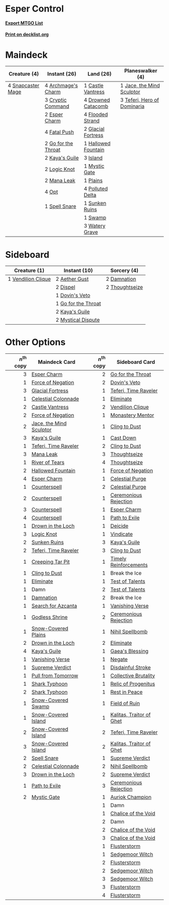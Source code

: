 # Esper Control

#### [Export MTGO List](../collection/Esper%20Control/Esper%20Control.txt)
#### [Print on decklist.org](http://decklist.org/?deckmain=4%09Archmage's%20Charm%0A1%09Castle%20Vantress%0A3%09Cryptic%20Command%0A4%09Drowned%20Catacomb%0A2%09Esper%20Charm%0A4%09Fatal%20Push%0A4%09Flooded%20Strand%0A2%09Glacial%20Fortress%0A2%09Go%20for%20the%20Throat%0A1%09Hallowed%20Fountain%0A3%09Island%0A1%09Jace,%20the%20Mind%20Sculptor%0A2%09Kaya's%20Guile%0A2%09Logic%20Knot%0A2%09Mana%20Leak%0A1%09Mystic%20Gate%0A4%09Opt%0A1%09Plains%0A4%09Polluted%20Delta%0A4%09Snapcaster%20Mage%0A1%09Spell%20Snare%0A1%09Sunken%20Ruins%0A1%09Swamp%0A3%09Teferi,%20Hero%20of%20Dominaria%0A3%09Watery%20Grave&deckside=2%09Aether%20Gust%0A2%09Damnation%0A2%09Dispel%0A1%09Dovin's%20Veto%0A1%09Go%20for%20the%20Throat%0A2%09Kaya's%20Guile%0A2%09Mystical%20Dispute%0A2%09Thoughtseize%0A1%09Vendilion%20Clique)
# Maindeck

|                                        Creature (4)                                        |                                         Instant (26)                                         |                                          Land (26)                                          |                                           Planeswalker (4)                                           |
|--------------------------------------------------------------------------------------------|----------------------------------------------------------------------------------------------|---------------------------------------------------------------------------------------------|------------------------------------------------------------------------------------------------------|
|4 [Snapcaster Mage](http://gatherer.wizards.com/Pages/Card/Details.aspx?multiverseid=227676)|4 [Archmage's Charm](http://gatherer.wizards.com/Pages/Card/Details.aspx?multiverseid=463989) |1 [Castle Vantress](http://gatherer.wizards.com/Pages/Card/Details.aspx?multiverseid=473204) |1 [Jace, the Mind Sculptor](http://gatherer.wizards.com/Pages/Card/Details.aspx?multiverseid=442051)  |
|                                                                                            |3 [Cryptic Command](http://gatherer.wizards.com/Pages/Card/Details.aspx?multiverseid=438614)  |4 [Drowned Catacomb](http://gatherer.wizards.com/Pages/Card/Details.aspx?multiverseid=430633)|3 [Teferi, Hero of Dominaria](http://gatherer.wizards.com/Pages/Card/Details.aspx?multiverseid=443095)|
|                                                                                            |2 [Esper Charm](http://gatherer.wizards.com/Pages/Card/Details.aspx?multiverseid=137913)      |4 [Flooded Strand](http://gatherer.wizards.com/Pages/Card/Details.aspx?multiverseid=405098)  |                                                                                                      |
|                                                                                            |4 [Fatal Push](http://gatherer.wizards.com/Pages/Card/Details.aspx?multiverseid=423724)       |2 [Glacial Fortress](http://gatherer.wizards.com/Pages/Card/Details.aspx?multiverseid=190562)|                                                                                                      |
|                                                                                            |2 [Go for the Throat](http://gatherer.wizards.com/Pages/Card/Details.aspx?multiverseid=433046)|1 [Hallowed Fountain](http://gatherer.wizards.com/Pages/Card/Details.aspx?multiverseid=97071)|                                                                                                      |
|                                                                                            |2 [Kaya's Guile](http://gatherer.wizards.com/Pages/Card/Details.aspx?multiverseid=464154)     |3 [Island](http://gatherer.wizards.com/Pages/Card/Details.aspx?multiverseid=439857)          |                                                                                                      |
|                                                                                            |2 [Logic Knot](http://gatherer.wizards.com/Pages/Card/Details.aspx?multiverseid=126151)       |1 [Mystic Gate](http://gatherer.wizards.com/Pages/Card/Details.aspx?multiverseid=409557)     |                                                                                                      |
|                                                                                            |2 [Mana Leak](http://gatherer.wizards.com/Pages/Card/Details.aspx?multiverseid=45242)         |1 [Plains](http://gatherer.wizards.com/Pages/Card/Details.aspx?multiverseid=439856)          |                                                                                                      |
|                                                                                            |4 [Opt](http://gatherer.wizards.com/Pages/Card/Details.aspx?multiverseid=442948)              |4 [Polluted Delta](http://gatherer.wizards.com/Pages/Card/Details.aspx?multiverseid=405104)  |                                                                                                      |
|                                                                                            |1 [Spell Snare](http://gatherer.wizards.com/Pages/Card/Details.aspx?multiverseid=446100)      |1 [Sunken Ruins](http://gatherer.wizards.com/Pages/Card/Details.aspx?multiverseid=409558)    |                                                                                                      |
|                                                                                            |                                                                                              |1 [Swamp](http://gatherer.wizards.com/Pages/Card/Details.aspx?multiverseid=439858)           |                                                                                                      |
|                                                                                            |                                                                                              |3 [Watery Grave](http://gatherer.wizards.com/Pages/Card/Details.aspx?multiverseid=405114)    |                                                                                                      |


# Sideboard

|                                        Creature (1)                                         |                                         Instant (10)                                         |                                       Sorcery (4)                                       |
|---------------------------------------------------------------------------------------------|----------------------------------------------------------------------------------------------|-----------------------------------------------------------------------------------------|
|1 [Vendilion Clique](http://gatherer.wizards.com/Pages/Card/Details.aspx?multiverseid=442065)|2 [Aether Gust](http://gatherer.wizards.com/Pages/Card/Details.aspx?multiverseid=466796)      |2 [Damnation](http://gatherer.wizards.com/Pages/Card/Details.aspx?multiverseid=425888)   |
|                                                                                             |2 [Dispel](http://gatherer.wizards.com/Pages/Card/Details.aspx?multiverseid=401858)           |2 [Thoughtseize](http://gatherer.wizards.com/Pages/Card/Details.aspx?multiverseid=438676)|
|                                                                                             |1 [Dovin's Veto](http://gatherer.wizards.com/Pages/Card/Details.aspx?multiverseid=461120)     |                                                                                         |
|                                                                                             |1 [Go for the Throat](http://gatherer.wizards.com/Pages/Card/Details.aspx?multiverseid=433046)|                                                                                         |
|                                                                                             |2 [Kaya's Guile](http://gatherer.wizards.com/Pages/Card/Details.aspx?multiverseid=464154)     |                                                                                         |
|                                                                                             |2 [Mystical Dispute](http://gatherer.wizards.com/Pages/Card/Details.aspx?multiverseid=473020) |                                                                                         |


# Other Options

|*n*<sup>th</sup> copy|                                          Maindeck Card                                           |*n*<sup>th</sup> copy|                                          Sideboard Card                                           |
|--------------------:|--------------------------------------------------------------------------------------------------|--------------------:|---------------------------------------------------------------------------------------------------|
|                    3|[Esper Charm](http://gatherer.wizards.com/Pages/Card/Details.aspx?multiverseid=137913)            |                    2|[Go for the Throat](http://gatherer.wizards.com/Pages/Card/Details.aspx?multiverseid=433046)       |
|                    1|[Force of Negation](http://gatherer.wizards.com/Pages/Card/Details.aspx?multiverseid=464001)      |                    2|[Dovin's Veto](http://gatherer.wizards.com/Pages/Card/Details.aspx?multiverseid=461120)            |
|                    3|[Glacial Fortress](http://gatherer.wizards.com/Pages/Card/Details.aspx?multiverseid=190562)       |                    1|[Teferi, Time Raveler](http://gatherer.wizards.com/Pages/Card/Details.aspx?multiverseid=461148)    |
|                    1|[Celestial Colonnade](http://gatherer.wizards.com/Pages/Card/Details.aspx?multiverseid=457137)    |                    1|[Eliminate](http://gatherer.wizards.com/Pages/Card/Details.aspx?multiverseid=485420)               |
|                    2|[Castle Vantress](http://gatherer.wizards.com/Pages/Card/Details.aspx?multiverseid=473204)        |                    2|[Vendilion Clique](http://gatherer.wizards.com/Pages/Card/Details.aspx?multiverseid=442065)        |
|                    2|[Force of Negation](http://gatherer.wizards.com/Pages/Card/Details.aspx?multiverseid=464001)      |                    1|[Monastery Mentor](http://gatherer.wizards.com/Pages/Card/Details.aspx?multiverseid=391883)        |
|                    2|[Jace, the Mind Sculptor](http://gatherer.wizards.com/Pages/Card/Details.aspx?multiverseid=442051)|                    1|[Cling to Dust](http://gatherer.wizards.com/Pages/Card/Details.aspx?multiverseid=476338)           |
|                    3|[Kaya's Guile](http://gatherer.wizards.com/Pages/Card/Details.aspx?multiverseid=464154)           |                    1|[Cast Down](http://gatherer.wizards.com/Pages/Card/Details.aspx?multiverseid=442969)               |
|                    1|[Teferi, Time Raveler](http://gatherer.wizards.com/Pages/Card/Details.aspx?multiverseid=461148)   |                    2|[Cling to Dust](http://gatherer.wizards.com/Pages/Card/Details.aspx?multiverseid=476338)           |
|                    3|[Mana Leak](http://gatherer.wizards.com/Pages/Card/Details.aspx?multiverseid=45242)               |                    3|[Thoughtseize](http://gatherer.wizards.com/Pages/Card/Details.aspx?multiverseid=438676)            |
|                    1|[River of Tears](http://gatherer.wizards.com/Pages/Card/Details.aspx?multiverseid=126210)         |                    4|[Thoughtseize](http://gatherer.wizards.com/Pages/Card/Details.aspx?multiverseid=438676)            |
|                    2|[Hallowed Fountain](http://gatherer.wizards.com/Pages/Card/Details.aspx?multiverseid=97071)       |                    1|[Force of Negation](http://gatherer.wizards.com/Pages/Card/Details.aspx?multiverseid=464001)       |
|                    4|[Esper Charm](http://gatherer.wizards.com/Pages/Card/Details.aspx?multiverseid=137913)            |                    1|[Celestial Purge](http://gatherer.wizards.com/Pages/Card/Details.aspx?multiverseid=183055)         |
|                    1|[Counterspell](http://gatherer.wizards.com/Pages/Card/Details.aspx?multiverseid=699)              |                    2|[Celestial Purge](http://gatherer.wizards.com/Pages/Card/Details.aspx?multiverseid=183055)         |
|                    2|[Counterspell](http://gatherer.wizards.com/Pages/Card/Details.aspx?multiverseid=699)              |                    1|[Ceremonious Rejection](http://gatherer.wizards.com/Pages/Card/Details.aspx?multiverseid=417613)   |
|                    3|[Counterspell](http://gatherer.wizards.com/Pages/Card/Details.aspx?multiverseid=699)              |                    1|[Esper Charm](http://gatherer.wizards.com/Pages/Card/Details.aspx?multiverseid=137913)             |
|                    4|[Counterspell](http://gatherer.wizards.com/Pages/Card/Details.aspx?multiverseid=699)              |                    1|[Path to Exile](http://gatherer.wizards.com/Pages/Card/Details.aspx?multiverseid=220511)           |
|                    1|[Drown in the Loch](http://gatherer.wizards.com/Pages/Card/Details.aspx?multiverseid=473150)      |                    1|[Deicide](http://gatherer.wizards.com/Pages/Card/Details.aspx?multiverseid=380395)                 |
|                    3|[Logic Knot](http://gatherer.wizards.com/Pages/Card/Details.aspx?multiverseid=126151)             |                    1|[Vindicate](http://gatherer.wizards.com/Pages/Card/Details.aspx?multiverseid=442208)               |
|                    2|[Sunken Ruins](http://gatherer.wizards.com/Pages/Card/Details.aspx?multiverseid=409558)           |                    3|[Kaya's Guile](http://gatherer.wizards.com/Pages/Card/Details.aspx?multiverseid=464154)            |
|                    2|[Teferi, Time Raveler](http://gatherer.wizards.com/Pages/Card/Details.aspx?multiverseid=461148)   |                    3|[Cling to Dust](http://gatherer.wizards.com/Pages/Card/Details.aspx?multiverseid=476338)           |
|                    1|[Creeping Tar Pit](http://gatherer.wizards.com/Pages/Card/Details.aspx?multiverseid=457138)       |                    1|[Timely Reinforcements](http://gatherer.wizards.com/Pages/Card/Details.aspx?multiverseid=220074)   |
|                    1|[Cling to Dust](http://gatherer.wizards.com/Pages/Card/Details.aspx?multiverseid=476338)          |                    1|Break the Ice                                                                                      |
|                    1|[Eliminate](http://gatherer.wizards.com/Pages/Card/Details.aspx?multiverseid=485420)              |                    1|[Test of Talents](http://gatherer.wizards.com/Pages/Card/Details.aspx?multiverseid=513536)         |
|                    1|Damn                                                                                              |                    2|[Test of Talents](http://gatherer.wizards.com/Pages/Card/Details.aspx?multiverseid=513536)         |
|                    1|[Damnation](http://gatherer.wizards.com/Pages/Card/Details.aspx?multiverseid=425888)              |                    2|Break the Ice                                                                                      |
|                    1|[Search for Azcanta](http://gatherer.wizards.com/Pages/Card/Details.aspx?multiverseid=435226)     |                    1|[Vanishing Verse](http://gatherer.wizards.com/Pages/Card/Details.aspx?multiverseid=513736)         |
|                    1|[Godless Shrine](http://gatherer.wizards.com/Pages/Card/Details.aspx?multiverseid=405099)         |                    2|[Ceremonious Rejection](http://gatherer.wizards.com/Pages/Card/Details.aspx?multiverseid=417613)   |
|                    1|[Snow-Covered Plains](http://gatherer.wizards.com/Pages/Card/Details.aspx?multiverseid=121267)    |                    1|[Nihil Spellbomb](http://gatherer.wizards.com/Pages/Card/Details.aspx?multiverseid=442215)         |
|                    2|[Drown in the Loch](http://gatherer.wizards.com/Pages/Card/Details.aspx?multiverseid=473150)      |                    2|[Eliminate](http://gatherer.wizards.com/Pages/Card/Details.aspx?multiverseid=485420)               |
|                    4|[Kaya's Guile](http://gatherer.wizards.com/Pages/Card/Details.aspx?multiverseid=464154)           |                    1|[Gaea's Blessing](http://gatherer.wizards.com/Pages/Card/Details.aspx?multiverseid=417433)         |
|                    1|[Vanishing Verse](http://gatherer.wizards.com/Pages/Card/Details.aspx?multiverseid=513736)        |                    1|[Negate](http://gatherer.wizards.com/Pages/Card/Details.aspx?multiverseid=423707)                  |
|                    1|[Supreme Verdict](http://gatherer.wizards.com/Pages/Card/Details.aspx?multiverseid=438776)        |                    1|[Disdainful Stroke](http://gatherer.wizards.com/Pages/Card/Details.aspx?multiverseid=420705)       |
|                    1|[Pull from Tomorrow](http://gatherer.wizards.com/Pages/Card/Details.aspx?multiverseid=426767)     |                    1|[Collective Brutality](http://gatherer.wizards.com/Pages/Card/Details.aspx?multiverseid=414380)    |
|                    1|[Shark Typhoon](http://gatherer.wizards.com/Pages/Card/Details.aspx?multiverseid=479587)          |                    1|[Relic of Progenitus](http://gatherer.wizards.com/Pages/Card/Details.aspx?multiverseid=174824)     |
|                    2|[Shark Typhoon](http://gatherer.wizards.com/Pages/Card/Details.aspx?multiverseid=479587)          |                    1|[Rest in Peace](http://gatherer.wizards.com/Pages/Card/Details.aspx?multiverseid=442021)           |
|                    1|[Snow-Covered Swamp](http://gatherer.wizards.com/Pages/Card/Details.aspx?multiverseid=121256)     |                    1|[Field of Ruin](http://gatherer.wizards.com/Pages/Card/Details.aspx?multiverseid=435415)           |
|                    1|[Snow-Covered Island](http://gatherer.wizards.com/Pages/Card/Details.aspx?multiverseid=121130)    |                    1|[Kalitas, Traitor of Ghet](http://gatherer.wizards.com/Pages/Card/Details.aspx?multiverseid=407596)|
|                    2|[Snow-Covered Island](http://gatherer.wizards.com/Pages/Card/Details.aspx?multiverseid=121130)    |                    2|[Teferi, Time Raveler](http://gatherer.wizards.com/Pages/Card/Details.aspx?multiverseid=461148)    |
|                    3|[Snow-Covered Island](http://gatherer.wizards.com/Pages/Card/Details.aspx?multiverseid=121130)    |                    2|[Kalitas, Traitor of Ghet](http://gatherer.wizards.com/Pages/Card/Details.aspx?multiverseid=407596)|
|                    2|[Spell Snare](http://gatherer.wizards.com/Pages/Card/Details.aspx?multiverseid=446100)            |                    1|[Supreme Verdict](http://gatherer.wizards.com/Pages/Card/Details.aspx?multiverseid=438776)         |
|                    2|[Celestial Colonnade](http://gatherer.wizards.com/Pages/Card/Details.aspx?multiverseid=457137)    |                    2|[Nihil Spellbomb](http://gatherer.wizards.com/Pages/Card/Details.aspx?multiverseid=442215)         |
|                    3|[Drown in the Loch](http://gatherer.wizards.com/Pages/Card/Details.aspx?multiverseid=473150)      |                    2|[Supreme Verdict](http://gatherer.wizards.com/Pages/Card/Details.aspx?multiverseid=438776)         |
|                    1|[Path to Exile](http://gatherer.wizards.com/Pages/Card/Details.aspx?multiverseid=220511)          |                    3|[Ceremonious Rejection](http://gatherer.wizards.com/Pages/Card/Details.aspx?multiverseid=417613)   |
|                    2|[Mystic Gate](http://gatherer.wizards.com/Pages/Card/Details.aspx?multiverseid=409557)            |                    1|[Auriok Champion](http://gatherer.wizards.com/Pages/Card/Details.aspx?multiverseid=72921)          |
|                     |                                                                                                  |                    1|Damn                                                                                               |
|                     |                                                                                                  |                    1|[Chalice of the Void](http://gatherer.wizards.com/Pages/Card/Details.aspx?multiverseid=442211)     |
|                     |                                                                                                  |                    2|Damn                                                                                               |
|                     |                                                                                                  |                    2|[Chalice of the Void](http://gatherer.wizards.com/Pages/Card/Details.aspx?multiverseid=442211)     |
|                     |                                                                                                  |                    3|[Chalice of the Void](http://gatherer.wizards.com/Pages/Card/Details.aspx?multiverseid=442211)     |
|                     |                                                                                                  |                    1|[Flusterstorm](http://gatherer.wizards.com/Pages/Card/Details.aspx?multiverseid=228255)            |
|                     |                                                                                                  |                    1|[Sedgemoor Witch](http://gatherer.wizards.com/Pages/Card/Details.aspx?multiverseid=513563)         |
|                     |                                                                                                  |                    2|[Flusterstorm](http://gatherer.wizards.com/Pages/Card/Details.aspx?multiverseid=228255)            |
|                     |                                                                                                  |                    2|[Sedgemoor Witch](http://gatherer.wizards.com/Pages/Card/Details.aspx?multiverseid=513563)         |
|                     |                                                                                                  |                    3|[Sedgemoor Witch](http://gatherer.wizards.com/Pages/Card/Details.aspx?multiverseid=513563)         |
|                     |                                                                                                  |                    3|[Flusterstorm](http://gatherer.wizards.com/Pages/Card/Details.aspx?multiverseid=228255)            |
|                     |                                                                                                  |                    4|[Flusterstorm](http://gatherer.wizards.com/Pages/Card/Details.aspx?multiverseid=228255)            |

